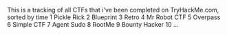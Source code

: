 This is a tracking of all CTFs that i've been completed on TryHackMe.com, sorted by time
1 Pickle Rick
2 Blueprint
3 Retro
4 Mr Robot CTF
5 Overpass
6 Simple CTF
7 Agent Sudo
8 RootMe
9 Bounty Hacker
10 ...
